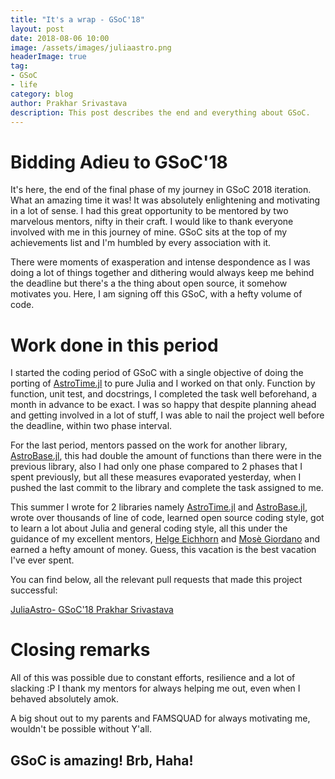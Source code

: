 ```yaml
---
title: "It's a wrap - GSoC'18"
layout: post
date: 2018-08-06 10:00
image: /assets/images/juliaastro.png
headerImage: true
tag:
- GSoC
- life
category: blog
author: Prakhar Srivastava
description: This post describes the end and everything about GSoC.
---
```


# Bidding Adieu to GSoC'18

It's here, the end of the final phase of my journey in GSoC 2018 iteration. What an amazing time it was! It was absolutely enlightening and motivating in a lot of sense. I had this great opportunity to be mentored by two marvelous mentors, nifty in their craft. I would like to thank everyone involved with me in this journey of mine. GSoC sits at the top of my achievements list and I'm humbled by every association with it.

There were moments of exasperation and intense despondence as I was doing a lot of things together and dithering would always keep me behind the deadline but there's a the thing about open source, it somehow motivates you. Here, I am signing off this GSoC, with a hefty volume of code.

# Work done in this period

I started the coding period of GSoC with a single objective of doing the porting of [AstroTime.jl](https://github.com/JuliaAstro/AstroTime.jl) to pure Julia and I worked on that only. Function by function, unit test, and docstrings, I completed the task well beforehand, a month in advance to be exact. I was so happy that despite planning ahead and getting involved in a lot of stuff, I was able to nail the project well before the deadline, within two phase interval.

For the last period, mentors passed on the work for another library, [AstroBase.jl](https://github.com/JuliaAstro/AstroBase.jl), this had double the amount of functions than there were in the previous library, also I had only one phase compared to 2 phases that I spent previously, but all these measures evaporated yesterday, when I pushed the last commit to the library and complete the task assigned to me.

This summer I wrote for 2 libraries namely [AstroTime.jl](https://github.com/JuliaAstro/AstroTime.jl) and [AstroBase.jl](https://github.com/JuliaAstro/AstroBase.jl), wrote over thousands of line of code, learned open source coding style, got to learn a lot about Julia and general coding style, all this under the guidance of my excellent mentors, [Helge Eichhorn](https://github.com/helgee) and [Mosè Giordano](https://github.com/giordano) and earned a hefty amount of money. Guess, this vacation is the best vacation I've ever spent.

You can find below, all the relevant pull requests that made this project successful:

[JuliaAstro- GSoC'18 Prakhar Srivastava](https://docs.google.com/spreadsheets/d/1t8XeMAjTEU8FCKrkr7sDXgufwbjwf0vT-7kz2o3Xtd4/edit?usp=sharing)


# Closing remarks

All of this was possible due to constant efforts, resilience and a lot of slacking :P I thank my mentors for always helping me out, even when I behaved absolutely amok.

A big shout out to my parents and FAMSQUAD for always motivating me, wouldn't be possible without Y'all.


## GSoC is amazing! Brb, Haha!

